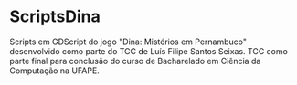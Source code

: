 # ScriptsDina
Scripts em GDScript do jogo "Dina: Mistérios em Pernambuco" desenvolvido como parte do TCC de Luís Filipe Santos Seixas. TCC como parte final para conclusão do curso de Bacharelado em Ciência da Computação na UFAPE.
